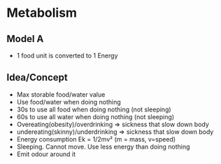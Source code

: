 # Metabolism

## Model A

- 1 food unit is converted to 1 Energy

## Idea/Concept

- Max storable food/water value
- Use food/water when doing nothing
- 30s to use all food when doing nothing (not sleeping)
- 60s to use all water when doing nothing (not sleeping)
- Overeating(obesity)/overdrinking => sickness that slow down body
- undereating(skinny)/underdrinking => sickness that slow down body
- Energy consumption Ek = 1/2mv² (m = mass, v=speed)
- Sleeping. Cannot move. Use less energy than doing nothing
- Emit odour around it